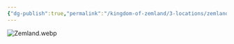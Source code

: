 ```yaml
---
{"dg-publish":true,"permalink":"/kingdom-of-zemland/3-locations/zemland-map/"}
---
```





![Zemland.webp](/img/user/Kingdom%20of%20Zemland/z_Attachments/Zemland.webp)